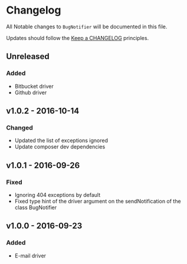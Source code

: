 # Changelog

All Notable changes to `BugNotifier` will be documented in this file.

Updates should follow the [Keep a CHANGELOG](http://keepachangelog.com/) principles.

## Unreleased

### Added
- Bitbucket driver
- Github driver

## v1.0.2 - 2016-10-14

### Changed
- Updated the list of exceptions ignored
- Update composer dev dependencies

## v1.0.1 - 2016-09-26

### Fixed
- Ignoring 404 exceptions by default
- Fixed type hint of the driver argument on the sendNotification of the class BugNotifier

## v1.0.0 - 2016-09-23

### Added
- E-mail driver
